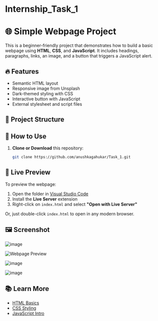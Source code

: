 # Internship_Task_1

# 🌐 Simple Webpage Project

This is a beginner-friendly project that demonstrates how to build a basic webpage using **HTML**, **CSS**, and **JavaScript**. It includes headings, paragraphs, links, an image, and a button that triggers a JavaScript alert.

## 🔥 Features

- Semantic HTML layout
- Responsive image from Unsplash
- Dark-themed styling with CSS
- Interactive button with JavaScript
- External stylesheet and script files

## 📁 Project Structure


## 🧪 How to Use

1. **Clone or Download** this repository:
   ```bash
   git clone https://github.com/anushkagahukar/Task_1.git


## 🚀 Live Preview

To preview the webpage:

1. Open the folder in [Visual Studio Code](https://code.visualstudio.com/)
2. Install the **Live Server** extension
3. Right-click on `index.html` and select **"Open with Live Server"**

Or, just double-click `index.html` to open in any modern browser.

## 🖼️ Screenshot
![image](https://github.com/user-attachments/assets/81443571-cf76-489b-ac95-47067edfcef6)

![Webpage Preview](https://images.unsplash.com/photo-1503023345310-bd7c1de61c7d)

![image](https://github.com/user-attachments/assets/1023e0fd-3832-417e-bcde-66c80b3e4ed3)

![image](https://github.com/user-attachments/assets/752f615c-23d3-4713-a263-8a7a985e1872)


## 📚 Learn More

- [HTML Basics](https://www.w3schools.com/html/)
- [CSS Styling](https://www.w3schools.com/css/)
- [JavaScript Intro](https://www.w3schools.com/js/)

